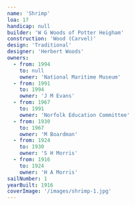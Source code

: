 ```yaml
---
name: 'Shrimp'
loa: 17
handicap: null
builder: 'W G Woods of Potter Heigham'
construction: 'Wood (Carvel)'
design: 'Traditional'
designer: 'Herbert Woods'
owners:
  - from: 1994
    to: null
    owner: 'National Maritime Museum'
  - from: 1991
    to: 1994
    owner: 'J M Evans'
  - from: 1967
    to: 1991
    owner: 'Norfolk Education Committee'
  - from: 1930
    to: 1967
    owner: 'M Boardman'
  - from: 1924
    to: 1930
    owner: 'S H Morris'
  - from: 1916
    to: 1924
    owner: 'H A Morris'
sailNumber: 1
yearBuilt: 1916
coverImage: '/images/shrimp-1.jpg'
---
```


